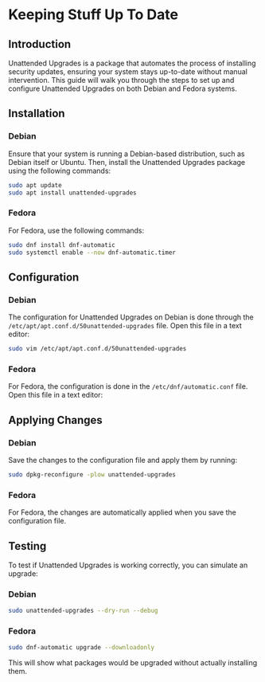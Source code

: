 Keeping Stuff Up To Date
======================================================

##  Introduction

Unattended Upgrades is a package that automates the process of
installing security updates, ensuring your system stays up-to-date
without manual intervention. This guide will walk you through the steps
to set up and configure Unattended Upgrades on both Debian and Fedora
systems.

## Installation

### Debian

Ensure that your system is running a Debian-based distribution, such as
Debian itself or Ubuntu. Then, install the Unattended Upgrades package
using the following commands:

``` bash
sudo apt update
sudo apt install unattended-upgrades
```

### Fedora

For Fedora, use the following commands:

``` bash
sudo dnf install dnf-automatic
sudo systemctl enable --now dnf-automatic.timer
```

## Configuration

### Debian

The configuration for Unattended Upgrades on Debian is done through the
`/etc/apt/apt.conf.d/50unattended-upgrades` file. Open this file in a
text editor:

``` bash
sudo vim /etc/apt/apt.conf.d/50unattended-upgrades
```

### Fedora

For Fedora, the configuration is done in the `/etc/dnf/automatic.conf` file. Open this file in a text editor:

## Applying Changes

### Debian

Save the changes to the configuration file and apply them by running:

``` bash
sudo dpkg-reconfigure -plow unattended-upgrades
```

### Fedora

For Fedora, the changes are automatically applied when you save the
configuration file.

## Testing

To test if Unattended Upgrades is working correctly, you can simulate an
upgrade:

### Debian

``` bash
sudo unattended-upgrades --dry-run --debug
```

### Fedora

``` bash
sudo dnf-automatic upgrade --downloadonly
```

This will show what packages would be upgraded without actually
installing them.

